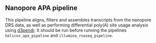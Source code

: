 ## Nanopore APA pipeline

This pipeline aligns, filters and assembles transcripts from the nanopore DRS data, as well as performing differential poly(A) site usage analysis using [d3pendr](https://github.com/bartongroup/d3pendr). It should be run before running the pipelines `helicos_apa_pipeline` and `illumina_rnaseq_pipeline`.